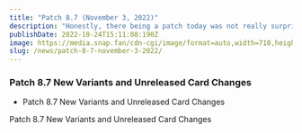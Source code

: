 ```yaml
---
title: "Patch 8.7 (November 3, 2022)"
description: "Honestly, there being a patch today was not really surprising to a lot of people. If you'd like to stay in the loop in the future, come check out the snap.fan community discord."
publishDate: 2022-10-24T15:11:08:190Z
image: https://media.snap.fan/cdn-cgi/image/format=auto,width=710,height=398,quality=80,fit=cover,gravity=top/news/original_images/novpatch.jpg
slug: /news/patch-8-7-november-3-2022/
---
```


### Patch 8.7 New Variants and Unreleased Card Changes

- Patch 8.7 New Variants and Unreleased Card Changes

Patch 8.7 New Variants and Unreleased Card Changes
